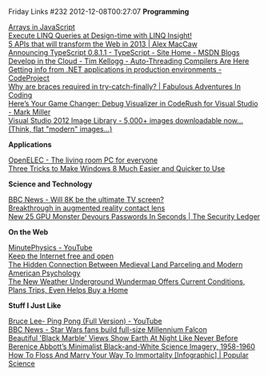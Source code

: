 Friday Links #232
2012-12-08T00:27:07
**Programming**

[Arrays in JavaScript](http://www.2ality.com/2012/12/arrays.html)   
[Execute LINQ Queries at Design-time with LINQ Insight!](http://www.devart.com/news/2012/linqinsight10.html)   
[5 APIs that will transform the Web in 2013 | Alex MacCaw](http://blog.alexmaccaw.com/the-next-web)   
[Announcing TypeScript 0.8.1.1 - TypeScript - Site Home - MSDN Blogs](http://blogs.msdn.com/b/typescript/archive/2012/12/05/announcing-typescript-0-8-1-1.aspx)   
[Develop in the Cloud - Tim Kellogg - Auto-Threading Compilers Are Here](http://developinthecloud.drdobbs.com/author.asp?section_id=2284&doc_id=255275&)   
[Getting info from .NET applications in production environments - CodeProject](http://www.codeproject.com/Articles/502658/Getting-info-from-NET-applications-in-production)   
[Why are braces required in try-catch-finally? | Fabulous Adventures In Coding](http://ericlippert.com/2012/12/04/why-are-braces-required/)   
[Here’s Your Game Changer: Debug Visualizer in CodeRush for Visual Studio - Mark Miller](http://community.devexpress.com/blogs/markmiller/archive/2012/12/03/here-s-your-game-changer-debug-visualizer-in-coderush-for-visual-studio.aspx)   
[Visual Studio 2012 Image Library - 5,000+ images downloadable now... (Think, flat "modern" images...)](http://coolthingoftheday.blogspot.co.uk/2012/11/visual-studio-2012-image-library-5000.html)

**Applications**

[OpenELEC - The living room PC for everyone](http://openelec.tv/)   
[Three Tricks to Make Windows 8 Much Easier and Quicker to Use](http://www.techsupportalert.com/cdn/three-tricks-make-windows-8-much-easier-and-quicker-use.htm)

**Science and Technology**

[BBC News - Will 8K be the ultimate TV screen?](http://news.bbc.co.uk/2/hi/programmes/click_online/9774380.stm)   
[Breakthrough in augmented reality contact lens](http://www.sciencedaily.com/releases/2012/12/121205090931.htm)   
[New 25 GPU Monster Devours Passwords In Seconds | The Security Ledger](http://securityledger.com/new-25-gpu-monster-devours-passwords-in-seconds/)

**On the Web**

[MinutePhysics - YouTube](http://www.youtube.com/user/minutephysics)   
[Keep the Internet free and open](http://googleblog.blogspot.com/2012/12/keep-internet-free-and-open.html)   
[The Hidden Connection Between Medieval Land Parceling and Modern American Psychology](http://www.wired.com/opinion/2012/11/how-a-quirk-of-medieval-farm-shapes-led-to-the-american-psychology-today/)   
[The New Weather Underground Wundermap Offers Current Conditions, Plans Trips, Even Helps Buy a Home](http://lifehacker.com/5966172/the-new-weather-underground-wundermap-offers-current-conditions-plans-trips-even-helps-buy-a-home)

**Stuff I Just Like**

[Bruce Lee- Ping Pong (Full Version) - YouTube](http://www.youtube.com/watch?v=SncapPrTusA&feature=youtu.be)   
[BBC News - Star Wars fans build full-size Millennium Falcon](http://www.bbc.co.uk/news/magazine-20536090)   
[Beautiful 'Black Marble' Views Show Earth At Night Like Never Before](http://www.popsci.com/science/article/2012-12/watch-beautiful-black-marble-views-show-earth-night-never)   
[Berenice Abbott’s Minimalist Black-and-White Science Imagery, 1958-1960](http://www.brainpickings.org/index.php/2012/12/03/berenice-abbott-documenting-science/)   
[How To Floss And Marry Your Way To Immortality [Infographic] | Popular Science](http://www.popsci.com/science/article/2012-12/how-live-forever-infographic)
